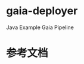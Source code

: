 # gaia-deployer
Java Example Gaia Pipeline

# 参考文档
[](https://github.com/gaia-pipeline/java-example)
[](https://docs.gaia-pipeline.io/getting-started/)

